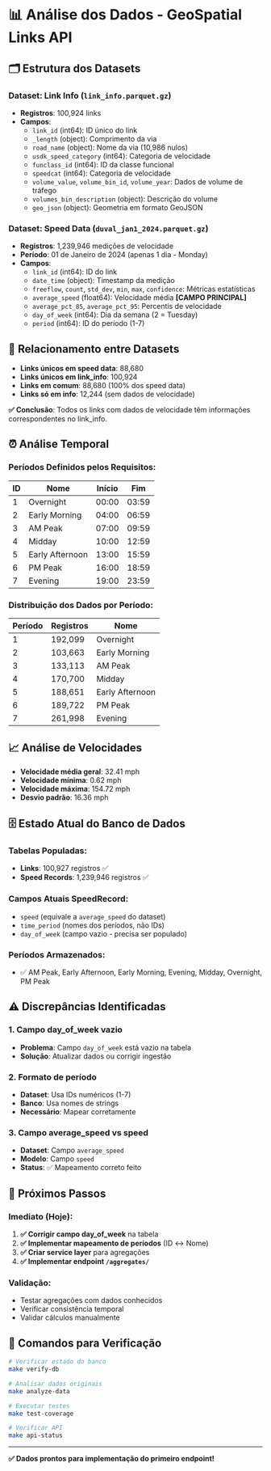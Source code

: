 # 📊 Análise dos Dados - GeoSpatial Links API

## 🗂️ Estrutura dos Datasets

### Dataset: Link Info (`link_info.parquet.gz`)
- **Registros**: 100,924 links
- **Campos**:
  - `link_id` (int64): ID único do link
  - `_length` (object): Comprimento da via  
  - `road_name` (object): Nome da via (10,986 nulos)
  - `usdk_speed_category` (int64): Categoria de velocidade
  - `funclass_id` (int64): ID da classe funcional
  - `speedcat` (int64): Categoria de velocidade
  - `volume_value`, `volume_bin_id`, `volume_year`: Dados de volume de tráfego
  - `volumes_bin_description` (object): Descrição do volume
  - `geo_json` (object): Geometria em formato GeoJSON

### Dataset: Speed Data (`duval_jan1_2024.parquet.gz`)  
- **Registros**: 1,239,946 medições de velocidade
- **Período**: 01 de Janeiro de 2024 (apenas 1 dia - Monday)
- **Campos**:
  - `link_id` (int64): ID do link
  - `date_time` (object): Timestamp da medição
  - `freeflow`, `count`, `std_dev`, `min`, `max`, `confidence`: Métricas estatísticas
  - `average_speed` (float64): Velocidade média **[CAMPO PRINCIPAL]**
  - `average_pct_85`, `average_pct_95`: Percentis de velocidade
  - `day_of_week` (int64): Dia da semana (2 = Tuesday)
  - `period` (int64): ID do período (1-7)

## 🔗 Relacionamento entre Datasets

- **Links únicos em speed data**: 88,680
- **Links únicos em link_info**: 100,924
- **Links em comum**: 88,680 (100% dos speed data)
- **Links só em info**: 12,244 (sem dados de velocidade)

**✅ Conclusão**: Todos os links com dados de velocidade têm informações correspondentes no link_info.

## ⏰ Análise Temporal

### Períodos Definidos pelos Requisitos:
| ID | Nome            | Início | Fim   |
|----|-----------------|--------|-------|
| 1  | Overnight       | 00:00  | 03:59 |
| 2  | Early Morning   | 04:00  | 06:59 |
| 3  | AM Peak         | 07:00  | 09:59 |
| 4  | Midday          | 10:00  | 12:59 |
| 5  | Early Afternoon | 13:00  | 15:59 |
| 6  | PM Peak         | 16:00  | 18:59 |
| 7  | Evening         | 19:00  | 23:59 |

### Distribuição dos Dados por Período:
| Período | Registros | Nome            |
|---------|-----------|-----------------|
| 1       | 192,099   | Overnight       |
| 2       | 103,663   | Early Morning   |
| 3       | 133,113   | AM Peak         |
| 4       | 170,700   | Midday          |
| 5       | 188,651   | Early Afternoon |
| 6       | 189,722   | PM Peak         |
| 7       | 261,998   | Evening         |

## 📈 Análise de Velocidades

- **Velocidade média geral**: 32.41 mph
- **Velocidade mínima**: 0.62 mph
- **Velocidade máxima**: 154.72 mph  
- **Desvio padrão**: 16.36 mph

## 🗄️ Estado Atual do Banco de Dados

### Tabelas Populadas:
- **Links**: 100,927 registros ✅
- **Speed Records**: 1,239,946 registros ✅

### Campos Atuais SpeedRecord:
- `speed` (equivale a `average_speed` do dataset)
- `time_period` (nomes dos períodos, não IDs)
- `day_of_week` (campo vazio - precisa ser populado)

### Períodos Armazenados:
- ✅ AM Peak, Early Afternoon, Early Morning, Evening, Midday, Overnight, PM Peak

## ⚠️ Discrepâncias Identificadas

### 1. Campo day_of_week vazio
- **Problema**: Campo `day_of_week` está vazio na tabela
- **Solução**: Atualizar dados ou corrigir ingestão

### 2. Formato de período
- **Dataset**: Usa IDs numéricos (1-7)
- **Banco**: Usa nomes de strings
- **Necessário**: Mapear corretamente

### 3. Campo average_speed vs speed
- **Dataset**: Campo `average_speed`
- **Modelo**: Campo `speed`
- **Status**: ✅ Mapeamento correto feito

## 🎯 Próximos Passos

### Imediato (Hoje):
1. **✅ Corrigir campo day_of_week** na tabela
2. **✅ Implementar mapeamento de períodos** (ID ↔ Nome)
3. **✅ Criar service layer** para agregações
4. **✅ Implementar endpoint `/aggregates/`**

### Validação:
- Testar agregações com dados conhecidos
- Verificar consistência temporal
- Validar cálculos manualmente

## 🔧 Comandos para Verificação

```bash
# Verificar estado do banco
make verify-db

# Analisar dados originais
make analyze-data

# Executar testes
make test-coverage

# Verificar API
make api-status
```

---

**✅ Dados prontos para implementação do primeiro endpoint!**
